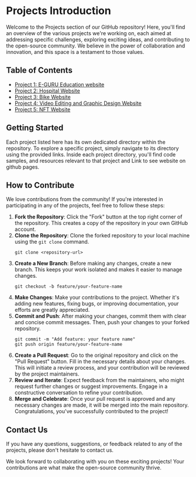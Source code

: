 # Projects Introduction

Welcome to the Projects section of our GitHub repository! Here, you'll find an overview of the various projects we're working on, each aimed at addressing specific challenges, exploring exciting ideas, and contributing to the open-source community. We believe in the power of collaboration and innovation, and this space is a testament to those values.

## Table of Contents
- [Project 1: E-GURU Education website]([https://arshad6261.github.io/Milestone/E-Guru.html](https://github.com/Arshad6261/Milestone/tree/main/Project-1))
- [Project 2: Hospital Website](https://github.com/Arshad6261/Milestone/tree/main/Project-2)
- [Project 3: Bike Website](https://github.com/Arshad6261/Milestone/tree/main/Project-3)
- [Project 4: Video Editing and Graphic Design Website](https://github.com/Arshad6261/Milestone/tree/main/Project-4)
- [Project 5: NFT Website](https://github.com/Arshad6261/Milestone/tree/main/Project-5)

## Getting Started
Each project listed here has its own dedicated directory within the repository. To explore a specific project, simply navigate to its directory using the provided links. Inside each project directory, you'll find code samples, and resources relevant to that project and Link to see website on github pages.

## How to Contribute
We love contributions from the community! If you're interested in participating in any of the projects, feel free to follow these steps:

1. **Fork the Repository**: Click the "Fork" button at the top right corner of the repository. This creates a copy of the repository in your own GitHub account.
2. **Clone the Repository**: Clone the forked repository to your local machine using the `git clone` command.
    ```shell
    git clone <repository-url>
    ```
3. **Create a New Branch**: Before making any changes, create a new branch. This keeps your work isolated and makes it easier to manage changes.
    ```shell
    git checkout -b feature/your-feature-name
    ```
4. **Make Changes**: Make your contributions to the project. Whether it's adding new features, fixing bugs, or improving documentation, your efforts are greatly appreciated.
5. **Commit and Push**: After making your changes, commit them with clear and concise commit messages. Then, push your changes to your forked repository.
    ```shell
    git commit -m "Add feature: your feature name"
    git push origin feature/your-feature-name
    ```
6. **Create a Pull Request**: Go to the original repository and click on the "Pull Request" button. Fill in the necessary details about your changes. This will initiate a review process, and your contribution will be reviewed by the project maintainers.
7. **Review and Iterate**: Expect feedback from the maintainers, who might request further changes or suggest improvements. Engage in a constructive conversation to refine your contribution.
8. **Merge and Celebrate**: Once your pull request is approved and any necessary changes are made, it will be merged into the main repository. Congratulations, you've successfully contributed to the project!

## Contact Us
If you have any questions, suggestions, or feedback related to any of the projects, please don't hesitate to contact us.

We look forward to collaborating with you on these exciting projects! Your contributions are what make the open-source community thrive.
